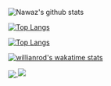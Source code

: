 ![Nawaz's github stats](https://github-readme-stats.vercel.app/api?username=Nawaz2000&show_icons=true)

[![Top Langs](https://github-readme-stats.vercel.app/api/top-langs/?username=Nawaz2000)](https://github.com/anuraghazra/github-readme-stats)

[![Top Langs](https://github-readme-stats.vercel.app/api/top-langs/?username=Nawaz2000&layout=compact)](https://github.com/anuraghazra/github-readme-stats)


[![willianrod's wakatime stats](https://github-readme-stats.vercel.app/api/wakatime?username=Nawaz2000)](https://github.com/anuraghazra/github-readme-stats)

<a href="https://github.com/anuraghazra/github-readme-stats">
  <img align="center" src="https://github-readme-stats.vercel.app/api?username=Nawaz2000&show_icons=true" />
</a>
<https://github.com/anuraghazra/github-readme-stats">
  <img align="centre" src="https://github-readme-stats.vercel.app/api/top-langs/?username=Nawaz2000&layout=compact" />
</a>
